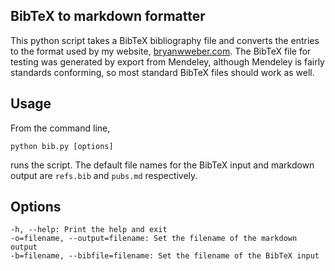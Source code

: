 BibTeX to markdown formatter
---

This python script takes a BibTeX bibliography file and converts the 
entries to the format used by my website, [bryanwweber.com](http://bryanwweber.com).
The BibTeX file for testing was generated by export from Mendeley, 
although Mendeley is fairly standards conforming, so most standard
BibTeX files should work as well.

Usage
---

From the command line,

    python bib.py [options]

runs the script. The default file names for the BibTeX input and 
markdown output are `refs.bib` and `pubs.md` respectively. 

Options
---

    -h, --help: Print the help and exit
    -o=filename, --output=filename: Set the filename of the markdown output
    -b=filename, --bibfile=filename: Set the filename of the BibTeX input